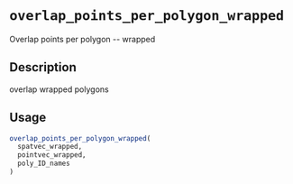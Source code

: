 # `overlap_points_per_polygon_wrapped`

Overlap points per polygon -- wrapped


## Description

overlap wrapped polygons


## Usage

```r
overlap_points_per_polygon_wrapped(
  spatvec_wrapped,
  pointvec_wrapped,
  poly_ID_names
)
```


